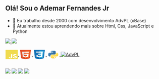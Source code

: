 <!--
**ademarfernandes/ademarfernandes** is a ✨ _special_ ✨ repository because its `README.md` (this file) appears on your GitHub profile.

Here are some ideas to get you started:

- 🔭 I’m currently working on ...
- 🌱 I’m currently learning ...
- 👯 I’m looking to collaborate on ...
- 🤔 I’m looking for help with ...
- 💬 Ask me about ...
- 📫 How to reach me: ...
- 😄 Pronouns: ...
- ⚡ Fun fact: ...
-->
## Olá! Sou o Ademar Fernandes Jr
- 🔭 Eu trabalho desde 2000 com desenvolvimento AdvPL (xBase)
- 🌱 Atualmente estou aprendendo mais sobre Html, Css, JavaScript e Python

<div>
  <a href="https://github.com/ademarfernandes">
  <img height="160em" src="https://github-readme-stats.vercel.app/api?username=ademarfernandes&show_icons=true&theme=merko&include_all_commits=true&count_private=true"/>
  <img height="160em" src="https://github-readme-stats.vercel.app/api/top-langs/?username=ademarfernandes&layout=compact&langs_count=7&theme=merko"/>
</div>
<div style="display: inline_block"><br>
  <img align="center" alt="AMFJ-Js" height="30" width="40" src="https://raw.githubusercontent.com/devicons/devicon/master/icons/javascript/javascript-plain.svg">
  <img align="center" alt="AMFJ-HTML" height="30" width="40" src="https://raw.githubusercontent.com/devicons/devicon/master/icons/html5/html5-original.svg">
  <img align="center" alt="AMFJ-CSS" height="30" width="40" src="https://raw.githubusercontent.com/devicons/devicon/master/icons/css3/css3-original.svg">
  <img align="center" alt="AMFJ-Python" height="30" width="40" src="https://raw.githubusercontent.com/devicons/devicon/master/icons/python/python-original.svg">
  <img align="center" alt="AdvPL" height="30" width="40">
</div>
  
##
 
<div> 
 	<a href="https://www.facebook.com/AdemarMFernandesJr" target="_blank"><img src="https://img.shields.io/badge/-Facebook-%230470E5?style=for-the-badge&logo=facebook&logoColor=white" target="_blank"></a>
  <a href="https://instagram.com/ademarfernandes" target="_blank"><img src="https://img.shields.io/badge/-Instagram-%23E4405F?style=for-the-badge&logo=instagram&logoColor=white" target="_blank"></a>
  <a href="https://www.linkedin.com/in/ademar-fernandes-jr" target="_blank"><img src="https://img.shields.io/badge/-LinkedIn-%230077B5?style=for-the-badge&logo=linkedin&logoColor=white" target="_blank"></a> 
  <a href = "mailto:contato@ademarfernandes.com.br"><img src="https://img.shields.io/badge/-Gmail-%23333?style=for-the-badge&logo=gmail&logoColor=white" target="_blank"></a>
</div>
